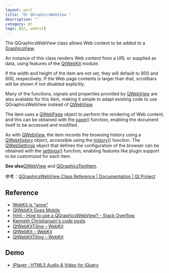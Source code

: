 ```yaml
---
layout: post
title: "Qt QGraphicsWebView "
description: ""
category: Qt
tags: [qt, webkit]
--- 
```


The QGraphicsWebView class allows Web content to be added to a [GraphicsView](http://qt-project.org/doc/qt-4.8/graphicsview.html#graphicsview).

An instance of this class renders Web content from a URL or supplied as data, using features of the [QtWebKit](qtwebkit.html) module.

If the width and height of the item are not set, they will default to 800 and 600, respectively. If the Web page contents is larger than that, scrollbars will be shown if not disabled explicitly.

Many of the functions, signals and properties provided by [QWebView](http://qt-project.org/doc/qt-4.8/qwebview.html) are also available for this item, making it simple to adapt existing code to use QGraphicsWebView instead of [QWebView](qwebview.html).

The item uses a [QWebPage](qwebpage.html) object to perform the rendering of Web content, and this can be obtained with the [page](qgraphicswebview.html#page)() function, enabling the document itself to be accessed and modified.

As with [QWebView](qwebview.html), the item records the browsing history using a [QWebHistory](qwebhistory.html) object, accessible using the [history](qgraphicswebview.html#history)() function. The [QWebSettings](qwebsettings.html) object that defines the configuration of the browser can be obtained with the [settings](qgraphicswebview.html#settings)() function, enabling features like plugin support to be customized for each item.

**See also**[QWebView](qwebview.html) and [QGraphicsTextItem](qgraphicstextitem.html).

参考：[QGraphicsWebView Class Reference | Documentation | Qt Project](http://qt-project.org/doc/qt-4.8/qgraphicswebview.html#details)

## Reference

- [WebKit is "gone"](https://qt-project.org/forums/viewthread/23506)
- [QtWebKit Goes Mobile](http://qt-project.org/doc/qt-4.8/qtwebkit-goes-mobile.html)
- [html - How to use a QGraphicsWebView? - Stack Overflow](http://stackoverflow.com/questions/3142132/how-to-use-a-qgraphicswebview)
- [Kenneth Christiansen's code posts](http://codeposts.blogspot.com/)
- [QtWebKitTiling – WebKit](http://trac.webkit.org/wiki/QtWebKitTiling)
- [QtWebKit – WebKit](http://trac.webkit.org/wiki/QtWebKit)
- [QtWebKitTiling – WebKit](http://trac.webkit.org/wiki/QtWebKitTiling)

## Demo

- [jPlayer : HTML5 Audio & Video for jQuery](http://www.jplayer.org/)